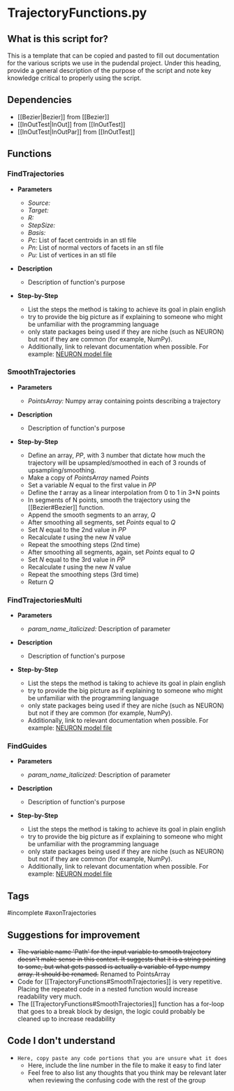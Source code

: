 # TrajectoryFunctions.py
## What is this script for?
This is a template that can be copied and pasted to fill out documentation for the various scripts we use in the pudendal project. Under this heading, provide a general description of the purpose of the script and note key knowledge critical to properly using the script.

## Dependencies
- [[Bezier|Bezier]] from [[Bezier]]
- [[InOutTest|InOut]] from [[InOutTest]]
- [[InOutTest|InOutPar]] from [[InOutTest]]

## Functions
### FindTrajectories
-  **Parameters**
	- *Source:* 
	- *Target:*
	- *R:*
	- *StepSize:*
	- *Basis:*
	- *Pc:* List of facet centroids in an stl file
	- *Pn:* List of normal vectors of facets in an stl file
	- *Pu:* List of vertices in an stl file
- **Description**
	- Description of function's purpose

- **Step-by-Step**
	- List the steps the method is taking to achieve its goal in plain english
	- try to provide the big picture as if explaining to someone who might be unfamiliar with the programming language
	- only state packages being used if they are niche (such as NEURON) but not if they are common (for example, NumPy). 
	- Additionally, link to relevant documentation when possible. For example: [NEURON model file](https://neuron.yale.edu/neuron/static/py_doc/modelspec/programmatic/mechanisms/nmodl.html)  

### SmoothTrajectories
-  **Parameters**
	- *PointsArray:* Numpy array containing points describing a trajectory
- **Description**
	- Description of function's purpose

- **Step-by-Step**
	- Define an array, *PP*, with 3 number that dictate how much the trajectory will be upsampled/smoothed in each of 3 rounds of upsampling/smoothing.
	- Make a copy of *PointsArray* named *Points*
	- Set a variable *N* equal to the first value in *PP*
	- Define the *t* array as a linear interpolation from 0 to 1 in 3*N points
	- In segments of N points, smooth the trajectory using the [[Bezier#Bezier]] function. 
	- Append the smooth segments to an array, *Q*
	-  After smoothing all segments, set *Points* equal to *Q*
	- Set *N* equal to the 2nd value in *PP*
	- Recalculate *t* using the new *N* value
	- Repeat the smoothing steps (2nd time)
	- After smoothing all segments, again, set *Points* equal to *Q*
	- Set *N* equal to the 3rd value in *PP*
	- Recalculate *t* using the new *N* value
	- Repeat the smoothing steps (3rd time)
	- Return *Q*

### FindTrajectoriesMulti
-  **Parameters**
	- *param_name_italicized:* Description of parameter
- **Description**
	- Description of function's purpose

- **Step-by-Step**
	- List the steps the method is taking to achieve its goal in plain english
	- try to provide the big picture as if explaining to someone who might be unfamiliar with the programming language
	- only state packages being used if they are niche (such as NEURON) but not if they are common (for example, NumPy). 
	- Additionally, link to relevant documentation when possible. For example: [NEURON model file](https://neuron.yale.edu/neuron/static/py_doc/modelspec/programmatic/mechanisms/nmodl.html)  

### FindGuides
-  **Parameters**
	- *param_name_italicized:* Description of parameter
- **Description**
	- Description of function's purpose

- **Step-by-Step**
	- List the steps the method is taking to achieve its goal in plain english
	- try to provide the big picture as if explaining to someone who might be unfamiliar with the programming language
	- only state packages being used if they are niche (such as NEURON) but not if they are common (for example, NumPy). 
	- Additionally, link to relevant documentation when possible. For example: [NEURON model file](https://neuron.yale.edu/neuron/static/py_doc/modelspec/programmatic/mechanisms/nmodl.html)  

## Tags
#incomplete #axonTrajectories 

## Suggestions for improvement
- ~~The variable name 'Path' for the input variable to smooth trajectory doesn't make sense in this context. It suggests that it is a string pointing to some, but what gets passed is actually a variable of type numpy array. It should be renamed.~~ Renamed to PointsArray
- Code for [[TrajectoryFunctions#SmoothTrajectories]] is very repetitive. Placing the repeated code in a nested function would increase readability very much.
- The [[TrajectoryFunctions#SmoothTrajectories]] function has a for-loop that goes to a break block by design, the logic could probably be cleaned up to increase readability

## Code I don't understand
- ```Here, copy paste any code portions that you are unsure what it does``` 
	- Here, include the line number in the file to make it easy to find later
	- Feel free to also list any thoughts that you think may be relevant later when reviewing  the confusing code with the rest of the group

